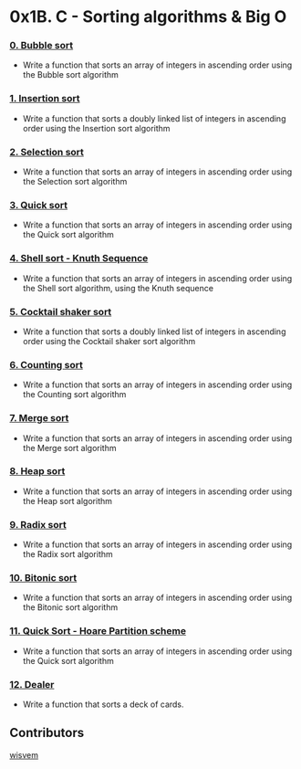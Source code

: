 # 0x1B. C - Sorting algorithms & Big O


### [0. Bubble sort](./0-bubble_sort.c)
- Write a function that sorts an array of integers in ascending order using the Bubble sort algorithm   
### [1. Insertion sort](./1-insertion_sort_list.c)
- Write a function that sorts a doubly linked list of integers in ascending order using the Insertion sort algorithm
### [2. Selection sort](./2-selection_sort.c)
- Write a function that sorts an array of integers in ascending order using the Selection sort algorithm
### [3. Quick sort](./3-quick_sort.c)
- Write a function that sorts an array of integers in ascending order using the Quick sort algorithm
### [4. Shell sort - Knuth Sequence](./100-shell_sort.c)
- Write a function that sorts an array of integers in ascending order using the Shell sort algorithm, using the Knuth sequence
### [5. Cocktail shaker sort](./101-cocktail_sort_list.c)
- Write a function that sorts a doubly linked list of integers in ascending order using the Cocktail shaker sort algorithm
### [6. Counting sort](./102-counting_sort.c)
- Write a function that sorts an array of integers in ascending order using the Counting sort algorithm
### [7. Merge sort](./103-merge_sort.c)
- Write a function that sorts an array of integers in ascending order using the Merge sort algorithm
### [8. Heap sort](./104-heap_sort.c)
- Write a function that sorts an array of integers in ascending order using the Heap sort algorithm
### [9. Radix sort](./105-radix_sort.c)
- Write a function that sorts an array of integers in ascending order using the Radix sort algorithm
### [10. Bitonic sort](./106-bitonic_sort.c)
- Write a function that sorts an array of integers in ascending order using the Bitonic sort algorithm
### [11. Quick Sort - Hoare Partition scheme](./107-quick_sort_hoare.c)
- Write a function that sorts an array of integers in ascending order using the Quick sort algorithm
### [12. Dealer](./1000-sort_deck.c)
- Write a function that sorts a deck of cards.

## Contributors
[wisvem](https://github.com/wisvem)
